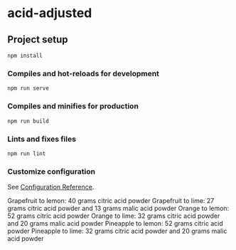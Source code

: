 # acid-adjusted

## Project setup

```
npm install
```

### Compiles and hot-reloads for development

```
npm run serve
```

### Compiles and minifies for production

```
npm run build
```

### Lints and fixes files

```
npm run lint
```

### Customize configuration

See [Configuration Reference](https://cli.vuejs.org/config/).

Grapefruit to lemon: 40 grams citric acid powder
Grapefruit to lime: 27 grams citric acid powder and 13 grams malic acid powder
Orange to lemon: 52 grams citric acid powder
Orange to lime: 32 grams citric acid powder and 20 grams malic acid powder
Pineapple to lemon: 52 grams citric acid powder
Pineapple to lime: 32 grams citric acid powder and 20 grams malic acid powder

